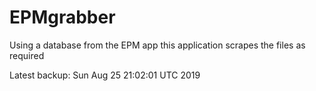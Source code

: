 # EPMgrabber
Using a database from the EPM app this application scrapes the files as required


Latest backup: Sun Aug 25 21:02:01 UTC 2019

